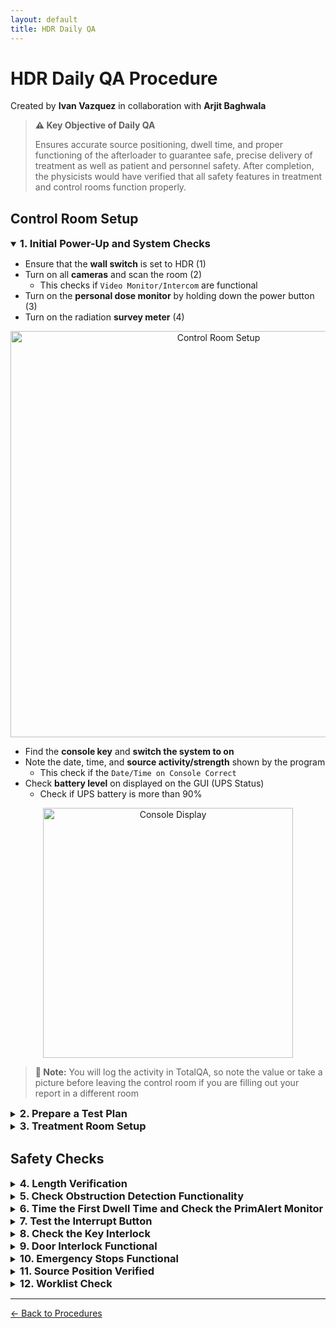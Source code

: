 ```yaml
---
layout: default
title: HDR Daily QA
---
```


# HDR Daily QA Procedure

Created by **Ivan Vazquez** in collaboration with **Arjit Baghwala**

> **⚠️ Key Objective of Daily QA**
> 
> Ensures accurate source positioning, dwell time, and proper functioning of the afterloader to guarantee safe, precise delivery of treatment as well as patient and personnel safety. After completion, the physicists would have verified that all safety features in treatment and control rooms function properly.

## Control Room Setup

<details open>
<summary><h3 style="display: inline;">1. Initial Power-Up and System Checks</h3></summary>

- Ensure that the **wall switch** is set to HDR (1)
- Turn on all **cameras** and scan the room (2)
	- This checks if `Video Monitor/Intercom` are functional
- Turn on the **personal dose monitor** by holding down the power button (3)
- Turn on the radiation **survey meter** (4)

<p align="center">
  <img src="{{ site.baseurl }}/attachments/Pasted image 20250918210821.png" alt="Control Room Setup" width="650">
</p>

- Find the **console key** and **switch the system to on**
- Note the date, time, and **source activity/strength** shown by the program
	- This check if the `Date/Time on Console Correct`
- Check **battery level** on displayed on the GUI (UPS Status)
	- Check if UPS battery is more than 90%

<p align="center">
  <img src="{{ site.baseurl }}/attachments/Pasted image 20250901134029.png" alt="Console Display" width="400">
</p>

> **📝 Note:** You will log the activity in TotalQA, so note the value or take a picture before leaving the control room if you are filling out your report in a different room

</details>

<details>
<summary><h3 style="display: inline;">2. Prepare a Test Plan</h3></summary>

-  **Log in** using your credentials
- **Prepare the Test Plans** before you walk into the room
	- Click on `Test Plans` > `4DailyQA` and proceed 
		- **Note:** The number in front of DailyQA will change after the maximum number of fractions for the test plan are delivered (n=99)

<p align="center">
  <img src="{{ site.baseurl }}/attachments/Pasted image 20250925080722.png" alt="Test Plan Selection">
</p>

> **📝 Note:** We run a test plan that can only be used 99 times. Once exhausted, we need to create a copy of the plan. The way it is done in our clinic, is to create a copy with the next ascending number.

</details>

<details>
<summary><h3 style="display: inline;">3. Treatment Room Setup</h3></summary>

- Enter the treatment room with the survey meter each time
- Ensure that the emergency container ("lead pig") is located in the room (1)
- Grab the lock key and Perma-Doc from the cabinet 
- **Unlock the two exterior locks** on the cabinet (enter authorized PIN)

<p align="center">
  <img src="{{ site.baseurl }}/attachments/Pasted image 20250918210528.png" alt="Cabinet Locks" width="600">
</p>

- Use the key (2 in the figure on the right) to unlock the afterloader's lock, which allows you to remove the chain 
- Roll out the CamScale and position it in line with the treatment bed facing the gantry (see picture below)
- Roll out the afterloader and position it in from of the CamScale parallel to the couch on the side closer to the gantry (see picture below)
- Connect the ethernet cable of the CamScale to the wall port inside the storage 
- Align the CamScale ensuring that the laser line remains within the region of tolerance marked on the afterloader (see the picture)

> **ℹ️ Info:** You should make an effort to remain consistent with your setup. The results from the CamScale can fluctuate based on the position of the afterloader

- Connect the trasfer tube in the CamScale storage compartment (black tube) to channel 1

> **⚠️ Warning:** Ensure you do not flip the CamScale's transfer guide by ensuring that the end of the tube at the top of the storage is connected to the afterloader while the bottom end connects to the CamScale.

- Connect one of the transfer guides on the wall to the Perma-Doc

<p align="center">
  <img src="{{ site.baseurl }}/attachments/Pasted image 20250909205750.png" alt="CamScale Setup" width="500">
</p>

<p align="center">
  <img src="{{ site.baseurl }}/attachments/Pasted image 20250909210029.png" alt="Transfer Guide Connection" width="500">
</p>

</details>

## Safety Checks

<details>
<summary><h3 style="display: inline;">4. Length Verification</h3></summary>

- With the plan loaded on the afterloader, run the length verification (132cm ± 1mm)
	- If the test plan was not prepared prior to entering the room, you will need to return to the control room and prepare it it 
- Prior to leaving the room, partially disconnect the transfer guide connected to the perma-doc 
- Start the `Last man out` sequence on the way out of the room 
- Confirm that a patient is not in the treatment room

</details>

<details>
<summary><h3 style="display: inline;">5. Check Obstruction Detection Functionality</h3></summary>

- Run the QA plan from the control room
	- If the obstruction detection functionality is working correctly, the system will detect an obstruction in channel 2
- Return to the room and properly connect the transfer guide 
- On the way out, restart the last-man-out sequence

</details>

<details>
<summary><h3 style="display: inline;">6. Time the First Dwell Time and Check the PrimAlert Monitor</h3></summary>

- Run the QA plan with the transfer guide properly connected
- Start the two timers once the source wire (yellow indicator) reaches the first dwell position 
	- The source is at this position for 30 seconds, which gives you time to check that the PrimAlert monitor is blinking
- Stop the time once the source leaves the first dwell position
	- Both timers should read 30 seconds

<p align="center">
  <img src="{{ site.baseurl }}/attachments/Pasted image 20250902081957.png" alt="Timer Display" width="400">
</p>

</details>

<details>
<summary><h3 style="display: inline;">7. Test the Interrupt Button</h3></summary>

- **Click the `Interrupt` button on the graphical interface** after the source leaves the first dwell position
	- This should interrupt the treatment and park the source
	- You should see the PrimAlert monitor lights turn off

</details>

<details>
<summary><h3 style="display: inline;">8. Check the Key Interlock</h3></summary>

- Restart the delivery of the QA plan and wait for the source to reach a dwell position
- **Turn the key to the middle position** to interrupt the treatment

> **⚠️ Warning:** Turning the key to the off position will terminate the test, which will require a repeat of all interruption tests

</details>

<details>
<summary><h3 style="display: inline;">9. Door Interlock Functional</h3></summary>

- Restart the delivery of the QA plan and wait for the source to reach a dwell position
- **Open the door** to the vault once the source is out
- Restart the last-man-out sequence

</details>

<details>
<summary><h3 style="display: inline;">10. Emergency Stops Functional</h3></summary>

- Restart the delivery of the QA plan and wait for the source to reach a dwell position
- Press the **Interrupt (red) button on the console** to halt treatment

<p align="center">
  <img src="{{ site.baseurl }}/attachments/Pasted image 20250918211604.png" alt="Emergency Stop Button">
</p>

- Clear the error and move to the next screen to sign off on the tests
- Select `Abort this fraction` before clicking `Done`

<p align="center">
  <img src="{{ site.baseurl }}/attachments/Pasted image 20250925082434.png" alt="Abort Fraction" width="350">
</p>

</details>

<details>
<summary><h3 style="display: inline;">11. Source Position Verified</h3></summary>

- On the top right (to the left of Log Out), click on the drop down menu/button and select `System Configuration` → `Cable and Source`→ `Proceed`
- Proceed until you reach a window like the one below
- Click on `Prepare Verification` and run the check, your values should be below 0.05 cm

<p align="center">
  <img src="{{ site.baseurl }}/attachments/Pasted image 20250925083708.png" alt="Source Position Verification" width="500">
</p>

</details>

<details>
<summary><h3 style="display: inline;">12. Worklist Check</h3></summary>

-  Select `System Configuration` → `Console and Afterloader`→ `System Setting`
- You should see options for `Worklist` and `Treatment` on the bottom left 

<p align="center">
  <img src="{{ site.baseurl }}/attachments/Pasted image 20250925094820.png" alt="Worklist Settings" width="400">
</p>

</details>

---

[← Back to Procedures](../procedures.html)